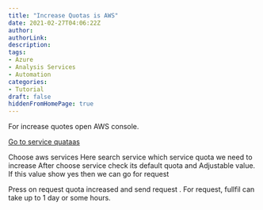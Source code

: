 ```yaml
---
title: "Increase Quotas is AWS"
date: 2021-02-27T04:06:22Z
author:
authorLink:
description:
tags:
- Azure
- Analysis Services
- Automation
categories:
- Tutorial
draft: false
hiddenFromHomePage: true
---
```



For increase quotes open AWS console.

[Go to service quataas](https://us-east-1.console.aws.amazon.com/servicequotas/home?region=us-east-1#)

Choose aws services
Here search service which service quota we need to increase
After choose service check its default quota and Adjustable value.
If this value show yes then we can go for request

Press on request quota increased and send request .
For request, fullfil can take up to 1 day or some hours.
